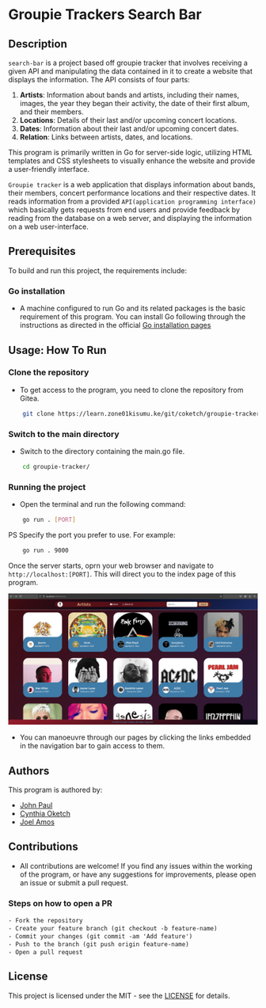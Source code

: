 # Groupie Trackers Search Bar

## Description

`search-bar` is a project based off groupie tracker that involves receiving a given API and manipulating the data contained in it to create a website that displays the information. The API consists of four parts:

1. **Artists**: Information about bands and artists, including their names, images, the year they began their activity, the date of their first album, and their members.
2. **Locations**: Details of their last and/or upcoming concert locations.
3. **Dates**: Information about their last and/or upcoming concert dates.
4. **Relation**: Links between artists, dates, and locations.

This program is primarily written in Go for server-side logic, utilizing HTML templates and CSS stylesheets to visually enhance the website and provide a user-friendly interface.

`Groupie tracker` is a web application that displays information about bands, their members, concert performance locations and their respective dates. It reads information from a provided `API(application programming interface)` which basically gets requests from end users and provide feedback by reading from the database on a web server, and displaying the information on a web user-interface.

## Prerequisites

To build and run this project, the requirements include:

### Go installation

- A machine configured to run Go and its related packages is the basic requirement of this program. You can install Go following through the instructions as directed in the official [Go installation pages](https://golang.org/)

## Usage: How To Run

### Clone the repository

- To get access to the program, you need to clone the repository from Gitea.

```bash
    git clone https://learn.zone01kisumu.ke/git/coketch/groupie-tracker.git
```

### Switch to the main directory

- Switch to the directory containing the main.go file.

```bash
    cd groupie-tracker/
```

### Running the project

- Open the terminal and run the following command:

```bash
    go run . [PORT]
```

PS Specify the port you prefer to use.
For example:

```bash
    go run . 9000
```

Once the server starts, oprn your web browser and navigate to `http://localhost:[PORT]`. This will direct you to the index page of this program.

![Preview of groupie tracker index page](static/images/display1.png)

- You can manoeuvre through our pages by clicking the links embedded in the navigation bar to gain access to them.

## Authors

This program is authored by:

- [John Paul](https://learn.zone01kisumu.ke/git/johnotieno0)
- [Cynthia Oketch](https://learn.zone01kisumu.ke/git/coketch)
- [Joel Amos](https://learn.zone01kisumu.ke/git/jamos)

## Contributions

- All contributions are welcome! If you find any issues within the working of the program, or have any suggestions for improvements, please open an issue or submit a pull request.

### Steps on how to open a PR

    - Fork the repository
    - Create your feature branch (git checkout -b feature-name)
    - Commit your changes (git commit -am 'Add feature')
    - Push to the branch (git push origin feature-name)
    - Open a pull request

## License

This project is licensed under the MIT - see the [LICENSE](https://learn.zone01kisumu.ke/git/coketch/groupie-tracker/src/branch/master/LICENSE) for details.
